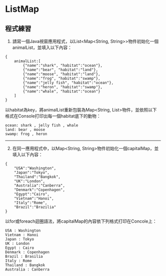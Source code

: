 # ListMap

## 程式練習
1. 請寫一個Java視窗應用程式，以List<Map<String, String>>物件初始化一個animalList，並填入以下內容：
```
{
    animalList:[
        {"name":"shark", "habitat":"ocean"},
        {"name":"bear", "habitat":"land"},
        {"name":"moose", "habitat":"land"},
        {"name":"frog", "habitat":"swamp"},
        {"name":"jelly fish", "habitat":"ocean"},
        {"name":"heron", "habitat":"swamp"},
        {"name":"whale", "habitat":"ocean"}
    ]
}
```
以habitat為key，將animalList重新包裝為Map<String, List<String>>物件，並依照以下格式在Console打印出每一個habitat底下的動物：
```
ocean: shark , jelly fish , whale
land: bear , moose
swamp: frog , heron
```

------------------------------------------------------------------------------------------------------------------------------  
    
2. 在同一應用程式中，以Map<String, String>物件初始化一個capitalMap，並填入以下內容：
```
{
    "USA":"Washington",
    "Japan":"Tokyo",
    "Thailand":"Bangkok",
    "UK":"London",
    "Australia":"Canberra",
    "Denmark":"Copenhagen",
    "Egypt":"Cairo",
    "Vietnam":"Hanoi",
    "Italy":"Rome",
    "Brazil":"Brazilia"
}
```
以for或foreach迴圈語法，將capitalMap的內容依下列格式打印在Concole上：
```
USA : Washington
Vietnam : Hanoi
Japan : Tokyo
UK : London
Egypt : Cairo
Denmark : Copenhagen
Brazil : Brasilia
Italy : Rome
Thailand : Bangkok
Australia : Canberra
```
